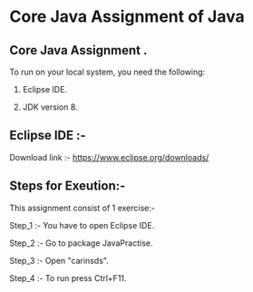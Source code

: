 
#  Core Java Assignment of Java


##  Core Java Assignment .

To run on your local system, you need the following:

1) Eclipse IDE.

2) JDK version 8.


##  Eclipse IDE :-

Download link :- https://www.eclipse.org/downloads/


##  Steps for Exeution:- 

This assignment consist of 1 exercise:-

Step_1 :- You have to open Eclipse IDE.

Step_2 :- Go to package JavaPractise.

Step_3 :- Open "carinsds".

Step_4 :- To run press Ctrl+F11.



